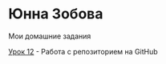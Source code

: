 

# Юнна Зобова
Мои домашние задания

[Урок 12](YunnaZobova.github.io/Lesson_12/ "Домашняя работа по 12 уроку") - Работа с репозиторием на GitHub
